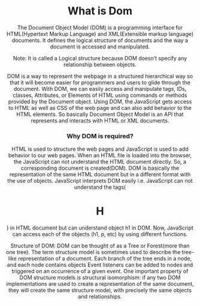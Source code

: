 <div align="center"> 
<h1 >What is Dom</h1>
<p>The Document Object Model (DOM) is a programming interface for HTML(Hypertext Markup Language) and XML(Extensible markup language) documents. It defines the logical structure of documents and the way a document is accessed and manipulated.</p>
<p>Note: It is called a Logical structure because DOM doesn’t specify any relationship between objects. </p>
<p>DOM is a way to represent the webpage in a structured hierarchical way so that it will become easier for programmers and users to glide through the document. With DOM, we can easily access and manipulate tags, IDs, classes, Attributes, or Elements of HTML using commands or methods provided by the Document object. Using DOM, the JavaScript gets access to HTML as well as CSS of the web page and can also add behavior to the HTML elements. So basically Document Object Model is an API that represents and interacts with HTML or XML documents.</p>

<h3>Why DOM is required?</h3>
<p>HTML is used to structure the web pages and JavaScript is used to add behavior to our web pages. When an HTML file is loaded into the browser, the JavaScript can not understand the HTML document directly. So, a corresponding document is created(DOM). DOM is basically the representation of the same HTML document but in a different format with the use of objects. JavaScript interprets DOM easily i.e. JavaScript can not understand the tags(<h1>H</h1>) in HTML document but can understand object h1 in DOM. Now, JavaScript can access each of the objects (h1, p, etc) by using different functions.</p>
<p>Structure of DOM: DOM can be thought of as a Tree or Forest(more than one tree). The term structure model is sometimes used to describe the tree-like representation of a document.  Each branch of the tree ends in a node, and each node contains objects  Event listeners can be added to nodes and triggered on an occurrence of a given event. One important property of DOM structure models is structural isomorphism: if any two DOM implementations are used to create a representation of the same document, they will create the same structure model, with precisely the same objects and relationships.</p>


</div>
